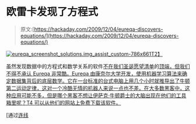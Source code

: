 # 欧雷卡发现了方程式

> 原文:[https://hackaday.com/2009/12/04/eureqa-discovers-equations/](https://hackaday.com/2009/12/04/eureqa-discovers-equations/)

[![](../Images/f9cc97ae6ded4e3977725e7ecc5eaa42.png "eureqa_screenshot_solutions.img_assist_custom-786x661")T2】](http://hackaday.com/files/2009/12/eureqa_screenshot_solutions-img_assist_custom-786x661.jpg)

虽然发现数据中的方程式和数学关系的软件[不在我们圣诞愿望清单](http://ccsl.mae.cornell.edu/eureqa)的[顶端，但我们不得不承认 Eureqa 非常酷。Eureqa 由康奈尔大学开发，使用机器学习算法来确定数据集背后的底层数学。它在一台标准的台式电脑上用几个小时就推导出了牛顿第二运动定律，这对一个冷酷无情的机器人来说一点也不差。在大多数黑客中，这种应用可能不多，但是哪个黑客不想让伊萨克·牛顿爵士的大脑出现在他们的工具箱里呢？T4 可以从他们的网站上免费下载该软件。](http://hackaday.com/2009/12/02/arduino-shield-for-arduino-no-really/)

[通过[连线](http://www.wired.com/wiredscience/2009/12/download-robot-scientist/)